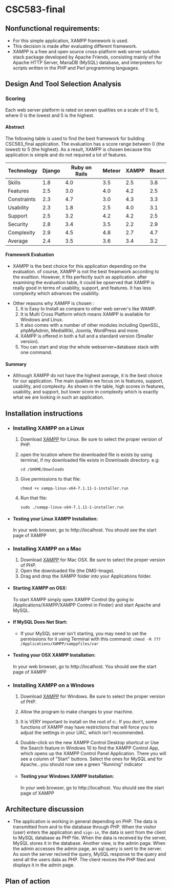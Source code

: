 # **CSC583-final**

## **Nonfunctional requirements:**

- For this simple application, XAMPP framework is used.
- This decision is made after evaluating different framework.
- XAMPP is a free and open source cross-platform web server solution stack package developed by Apache Friends, consisting mainly of the Apache HTTP Server, MariaDB (MySQL) database, and interpreters for scripts written in the PHP and Perl programming languages.

## Design And Tool Selection Analysis

### Scoring
Each web server platform is rated on seven qualities on a scale of 0 to 5, where 0 is the lowest and 5 is the highest.  

#### Abstract

The following table is used to find the best framework for building CSC583_final application. The evaluation has a score range between 0 (the lowest) to 5 (the highest). As a result, XAMPP is chosen because this application is simple and do not required a lot of features.

Technology | Django | Ruby on Rails | Meteor | XAMPP | React 
---------- | ----   | ------------- | ------ | ----- | -----
Skills     | 1.8    | 4.0           | 3.5    | 2.5   | 3.8
Features   | 2.5    | 3.0           | 4.0    | 4.2   | 2.5 
Constraints| 2.3    | 4.7           | 3.0    | 4.3   | 3.3 
Usability  | 2.3    | 1.8           | 2.5    | 4.0   | 3.1 
Support    | 2.5    | 3.2           | 4.2    | 4.2   | 2.5 
Security   | 2.8    | 3.4           | 3.5    | 2.2   | 2.9 
Complexity | 2.9    | 4.5           | 4.8    | 2.7   | 4.7 
Average    | 2.4    | 3.5           | 3.6    | 3.4   | 3.2

#### Framework Evaluation

- XAMPP is the best choice for this application depending on the evaluation. of course, XAMPP is not the best freamwork according to the evalition. However, it fits perfectly such as application. after examining the evaluation table, it could be opserved that XAMPP is really good in terms of usability, support, and features. It has less complexity which advances the usability. 

* Other reasons why XAMPP is chosen :
  1. It is Easy to Install as compare to other web server's like WAMP.
  2. It is Multi Cross Platform which means XAMPP is available for Windows and Linux.
  3. It also comes with a number of other modules including OpenSSL, phpMyAdmin, MediaWiki, Joomla, WordPress and more. 
  4. XAMPP is offered in both a full and a standard version (Smaller version).
  5. You can start and stop the whole webserver+database stack with one command.

#### Summary

- Although XAMPP do not have the highest average, it is the best choice for our application. The main qualities we focus on is features, support, usability, and complexity. As shown in the table, high scores in features, usability, and support, but lower score in complexity which is exactly what we are looking in such an application. 

## Installation instructions
- ### Installing XAMPP on a Linux 
  1. Download [XAMPP](https://www.apachefriends.org/download.html) for Linux. Be sure to select the proper version of PHP.
  2. open the location where the downloaded file is exists by using terminal, if my downloaded file exists in Downloads directory. e.g:
  
      `cd /$HOME/Downloads`
  3. Give permissions to that file: 
  
       `chmod +x xampp-linux-x64-7.1.11-1-installer.run`
  4. Run that file: 
  
       `sudo ./xampp-linux-x64-7.1.11-1-installer.run`
- #### Testing your Linux XAMPP Installation:
     In your web browser, go to http://localhost. You should see the start page of XAMPP
  
- ### Installing XAMPP on a Mac
  1. Download [XAMPP](https://www.apachefriends.org/download.html) for Mac OSX. Be sure to select the proper version of PHP.
  2. Open the downloaded file (the DMG-Image).
  3. Drag and drop the XAMPP folder into your Applications folder.
  
- #### Starting XAMPP on OSX:
     To start XAMPP simply open XAMPP Control (by going to /Applications/XAMPP/XAMPP Control in Finder) and start Apache and MySQL.

- #### If MySQL Does Not Start:
     - If your MySQL server isn't starting, you may need to set the permissions for it using Terminal with this command:
         `chmod -R 777 /Applications/XAMPP/xamppfiles/var`
         
- #### Testing your OSX XAMPP Installation:
     In your web browser, go to http://localhost. You should see the start page of XAMPP

- ### Installing XAMPP on a Windows
  1. Download [XAMPP](https://www.apachefriends.org/download.html) for Windows. Be sure to select the proper version of PHP.
  
  2. Allow the program to make changes to your machine.
  
  3. It is VERY important to install on the root of c:\. If you don't, some functions of XAMPP may have restrictions that will force you to adjust the settings in your UAC, which isn't recommended.
  
  4. Double-click on the new XAMPP Control Desktop shortcut or Use the Search feature in Windows 10 to find the XAMPP Control App, which opens up the XAMPP Control Panel Application. There you will see a column of "Start" buttons. Select the ones for MySQL and for Apache...you should now see a green "Running" indicator
  
  - #### Testing your Windows XAMPP Installation:
     In your web browser, go to http://localhost. You should see the start page of XAMPP
     
## Architecture discussion
 - The application is working in general depending on PHP. The data is transmitted from and to the database through PHP. When the visitor (user) enters the application and `sign-in`, the data is sent from the client to MySQL database as PHP file. When the data is received by the server, MySQL stores it in the database. Another view, is the admin page. When the admin accesses the admin page, an sql query is sent to the server. As soon the server recived the query, MySQL response to the query and send all the users data as PHP. The client revices the PHP filed and displays it in the admin page.
 

## Plan of action
